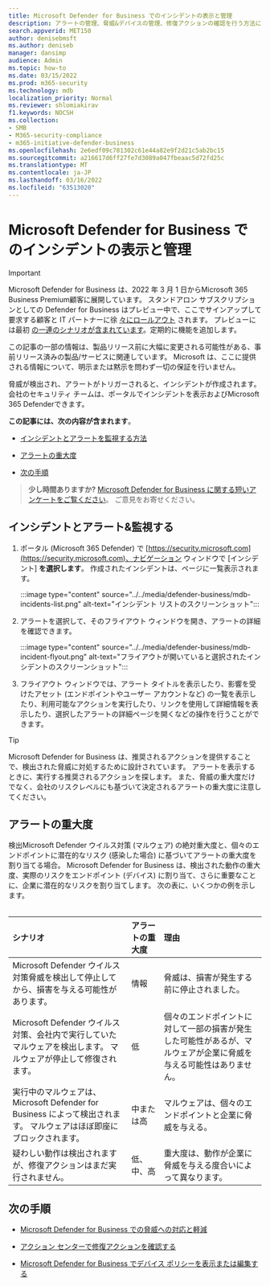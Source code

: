 ```yaml
---
title: Microsoft Defender for Business でのインシデントの表示と管理
description: アラートの管理、脅威&デバイスの管理、修復アクションの確認を行う方法について説明します。
search.appverid: MET150
author: denisebmsft
ms.author: deniseb
manager: dansimp
audience: Admin
ms.topic: how-to
ms.date: 03/15/2022
ms.prod: m365-security
ms.technology: mdb
localization_priority: Normal
ms.reviewer: shlomiakirav
f1.keywords: NOCSH
ms.collection:
- SMB
- M365-security-compliance
- m365-initiative-defender-business
ms.openlocfilehash: 2e6edf09c781302c61e44a82e9f2d21c5ab2bc15
ms.sourcegitcommit: a216617d6ff27fe7d3089a047fbeaac5d72fd25c
ms.translationtype: MT
ms.contentlocale: ja-JP
ms.lasthandoff: 03/16/2022
ms.locfileid: "63513020"
---
```

# <a name="view-and-manage-incidents-in-microsoft-defender-for-business"></a>Microsoft Defender for Business でのインシデントの表示と管理

> [!IMPORTANT]
> Microsoft Defender for Business は、2022 年 3 月 1 日からMicrosoft 365 Business Premium顧客に展開しています。[](../../business-premium/index.md) スタンドアロン サブスクリプションとしての Defender for Business はプレビュー中で、ここでサインアップして要求する顧客と IT パートナーに徐 [々にロールアウト](https://aka.ms/mdb-preview) されます。 プレビューには最初 [の一連のシナリオが含まれています](mdb-tutorials.md#try-these-preview-scenarios)。定期的に機能を追加します。
> 
> この記事の一部の情報は、製品リリース前に大幅に変更される可能性がある、事前リリース済みの製品/サービスに関連しています。 Microsoft は、ここに提供される情報について、明示または黙示を問わず一切の保証を行いません。 

脅威が検出され、アラートがトリガーされると、インシデントが作成されます。 会社のセキュリティ チームは、ポータルでインシデントを表示およびMicrosoft 365 Defenderできます。

**この記事には、次の内容が含まれます**。

- [インシデントとアラートを監視する方法](#monitor-your-incidents--alerts)

- [アラートの重大度](#alert-severity)

- [次の手順](#next-steps)

>
> **少し時間ありますか?**
> <a href="https://microsoft.qualtrics.com/jfe/form/SV_0JPjTPHGEWTQr4y" target="_blank">Microsoft Defender for Business に関する短いアンケートをご覧ください</a>。 ご意見をお寄せください。
>

## <a name="monitor-your-incidents--alerts"></a>インシデントとアラート&監視する

1. ポータル (Microsoft 365 Defender) で [https://security.microsoft.com](https://security.microsoft.com)、ナビゲーション ウィンドウで [インシデント] **を選択します**。 作成されたインシデントは、ページに一覧表示されます。

   :::image type="content" source="../../media/defender-business/mdb-incidents-list.png" alt-text="インシデント リストのスクリーンショット":::

2. アラートを選択して、そのフライアウト ウィンドウを開き、アラートの詳細を確認できます。 

   :::image type="content" source="../../media/defender-business/mdb-incident-flyout.png" alt-text="フライアウトが開いていると選択されたインシデントのスクリーンショット":::

3. フライアウト ウィンドウでは、アラート タイトルを表示したり、影響を受けたアセット (エンドポイントやユーザー アカウントなど) の一覧を表示したり、利用可能なアクションを実行したり、リンクを使用して詳細情報を表示したり、選択したアラートの詳細ページを開くなどの操作を行うことができます。 

> [!TIP]
> Microsoft Defender for Business は、推奨されるアクションを提供することで、検出された脅威に対処するために設計されています。 アラートを表示するときに、実行する推奨されるアクションを探します。 また、脅威の重大度だけでなく、会社のリスクレベルにも基づいて決定されるアラートの重大度に注意してください。 

## <a name="alert-severity"></a>アラートの重大度

検出Microsoft Defender ウイルス対策 (マルウェア) の絶対重大度と、個々のエンドポイントに潜在的なリスク (感染した場合) に基づいてアラートの重大度を割り当てる場合。
Microsoft Defender for Business は、検出された動作の重大度、実際のリスクをエンドポイント (デバイス) に割り当て、さらに重要なことに、企業に潜在的なリスクを割り当てします。 次の表に、いくつかの例を示します。 <br/><br/>

| シナリオ | アラートの重大度 | 理由 |
|:---|:---|:---|
| Microsoft Defender ウイルス対策脅威を検出して停止してから、損害を与える可能性があります。 | 情報 | 脅威は、損害が発生する前に停止されました。 |
| Microsoft Defender ウイルス対策、会社内で実行していたマルウェアを検出します。 マルウェアが停止して修復されます。 | 低 | 個々のエンドポイントに対して一部の損害が発生した可能性があるが、マルウェアが企業に脅威を与える可能性はありません。 |
| 実行中のマルウェアは、Microsoft Defender for Business によって検出されます。 マルウェアはほぼ即座にブロックされます。 | 中または高 | マルウェアは、個々のエンドポイントと企業に脅威を与える。 |
| 疑わしい動作は検出されますが、修復アクションはまだ実行されません。 | 低、中、高 | 重大度は、動作が企業に脅威を与える度合いによって異なります。 |

## <a name="next-steps"></a>次の手順

- [Microsoft Defender for Business での脅威への対応と軽減](mdb-respond-mitigate-threats.md)

- [アクション センターで修復アクションを確認する](mdb-review-remediation-actions.md)

- [Microsoft Defender for Business でデバイス ポリシーを表示または編集する](mdb-view-edit-policies.md)